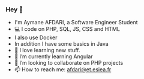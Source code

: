 ### Hey 👋

- I'm Aymane AFDARI, a Software Engineer Student
- :computer: I code on PHP, SQL, JS, CSS and HTML
- I also use Docker 
- In addition I have some basics in Java
- 🔭 I love learning new stuff.
- 🌱 I’m currently learning Angular
- 👯 I’m looking to collaborate on PHP projects 
- 📫 How to reach me: afdari@et.esiea.fr

<!--
**aymane28/aymane28** is a ✨ _special_ ✨ repository because its `README.md` (this file) appears on your GitHub profile.

Here are some ideas to get you started:

- 🔭 I love coding & learning new stuff.
- 🌱 I’m currently learning ...
- 👯 I’m looking to collaborate on PHP projects 
- 🤔 I’m looking for help with ...
- 💬 Ask me about ...
- 📫 How to reach me: afdari@et.esiea.fr
- 😄 Pronouns: ...
- ⚡ Fun fact: ...
-->
